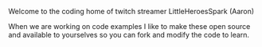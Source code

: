 Welcome to the coding home of twitch streamer LittleHeroesSpark (Aaron)

When we are working on code examples I like to make these open source and available to yourselves so you can fork and modify the code to learn.
